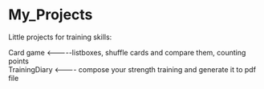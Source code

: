 # My_Projects

Little projects for training skills:

Card game <-----listboxes, shuffle cards and compare them, counting points<br/>
TrainingDiary <---- compose your strength training and generate it to pdf file

